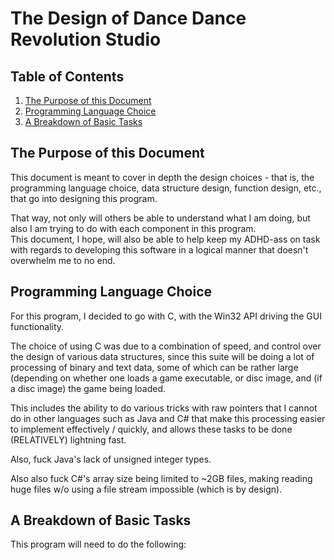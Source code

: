 
# The Design of Dance Dance Revolution Studio
## Table of Contents
1. [The Purpose of this Document](#the-purpose-of-this-document)
2. [Programming Language Choice](#programming-language-choice)
3. [A Breakdown of Basic Tasks](#a-breakdown-of-basic-tasks)

## The Purpose of this Document
This document is meant to cover in depth the design choices - that is, the programming language choice, data structure design, function design, etc., that go into designing this program.  

That way, not only will others be able to understand what I am doing, but also I am trying to do with each component in this program.  
This document, I hope, will also be able to help keep my ADHD-ass on task with regards to developing this software in a logical manner that doesn't overwhelm me to no end.

## Programming Language Choice
For this program, I decided to go with C, with the Win32 API driving the GUI functionality.  

The choice of using C was due to a combination of speed, and control over the design of various data structures, since this suite will be doing a lot of processing of binary and text data, some of which can be rather large (depending on whether one loads a game executable, or disc image, and (if a disc image) the game being loaded.  

This includes the ability to do various tricks with raw pointers that I cannot do in other languages such as Java and C# that make this processing easier to implement effectively / quickly, and allows these tasks to be done (RELATIVELY) lightning fast.  

Also, fuck Java's lack of unsigned integer types. 

Also also fuck C#'s array size being limited to ~2GB files, making reading huge files w/o using a file stream impossible (which is by design).

## A Breakdown of Basic Tasks
This program will need to do the following:
